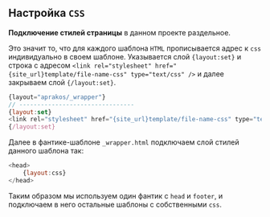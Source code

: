 Настройка `CSS` 
---

**Подключение стилей страницы** в данном проекте раздельное. 

Это значит то, что для каждого шаблона `HTML` прописывается адрес к `css` индивидуально в своем шаблоне. Указывается слой `{layout:set}` и строка с адресом `<link rel="stylesheet" href="{site_url}template/file-name-css" type="text/css" />` и далее закрываем слой `{/layout:set}`.

```js
{layout="aprakos/_wrapper"}
// --------------------------------
{layout:set}
<link rel="stylesheet" href="{site_url}template/file-name-css" type="text/css" />
{/layout:set}
```

Далее в фантике-шаблоне `_wrapper.html` подключаем слой стилей данного шаблона так:

```js
<head>
	{layout:css}
</head>
```

Таким образом мы используем один фантик с `head` и `footer`, и подключаем в него остальные шаблоны с собственными `css`.
